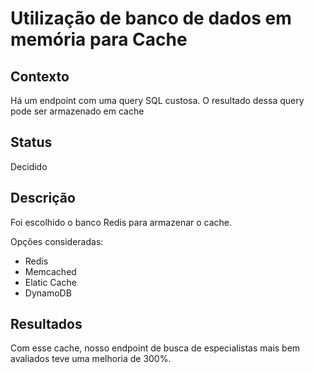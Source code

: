 # Utilização de banco de dados em memória para Cache

## Contexto

Há um endpoint com uma query SQL custosa. O resultado dessa query pode ser armazenado em cache

## Status

Decidido

## Descrição

Foi escolhido o banco Redis para armazenar o cache.

Opções consideradas:
- Redis
- Memcached
- Elatic Cache
- DynamoDB

## Resultados

Com esse cache, nosso endpoint de busca de especialistas mais bem avaliados teve uma melhoria de 300%.
